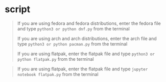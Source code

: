 # script

> If you are using fedora and fedora distributions, enter the fedora file and type `python3 or python dnf.py` from the terminal
>
> If you are using arch and arch distributions, enter the arch file and type `python3 or python pacman.py` from the terminal
>
> If you are using flatpak, enter the flatpak file and type `python3 or python flatpak.py` from the terminal

> If you are using flatpak, enter the flatpak file and type `jupyter notebook flatpak.py` from the terminal

